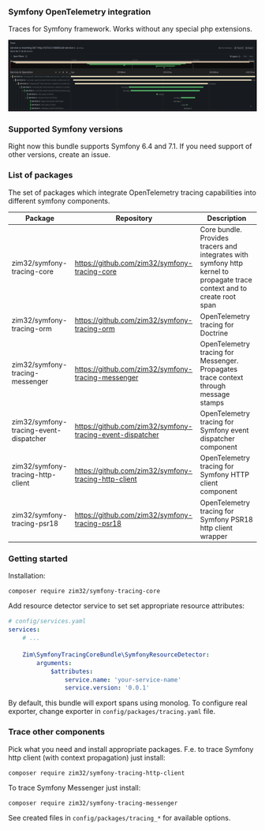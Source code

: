 ### Symfony OpenTelemetry integration

Traces for Symfony framework. Works without any special php extensions.

![Traces](./img/img-1.png)

### Supported Symfony versions

Right now this bundle supports Symfony 6.4 and 7.1.
If you need support of other versions, create an issue.  

### List of packages

The set of packages which integrate OpenTelemetry tracing capabilities into different symfony components.

| Package                                | Repository                                                | Description                                                                                                              |
|----------------------------------------|-----------------------------------------------------------|--------------------------------------------------------------------------------------------------------------------------|
| zim32/symfony-tracing-core             | https://github.com/zim32/symfony-tracing-core             | Core bundle. Provides tracers and integrates with symfony http kernel to propagate trace context and to create root span |
| zim32/symfony-tracing-orm              | https://github.com/zim32/symfony-tracing-orm              | OpenTelemetry tracing for Doctrine                                                                                       |
| zim32/symfony-tracing-messenger        | https://github.com/zim32/symfony-tracing-messenger        | OpenTelemetry tracing for Messenger. Propagates trace context through message stamps                                     |
| zim32/symfony-tracing-event-dispatcher | https://github.com/zim32/symfony-tracing-event-dispatcher | OpenTelemetry tracing for Symfony event dispatcher component                                                             |
| zim32/symfony-tracing-http-client      | https://github.com/zim32/symfony-tracing-http-client      | OpenTelemetry tracing for Symfony HTTP client component                                                                  |
| zim32/symfony-tracing-psr18            | https://github.com/zim32/symfony-tracing-psr18            | OpenTelemetry tracing for Symfony PSR18 http client wrapper                                                              |


### Getting started

Installation:

````
composer require zim32/symfony-tracing-core
````

Add resource detector service to set set appropriate resource attributes:

````yaml
# config/services.yaml
services:
    # ...

    Zim\SymfonyTracingCoreBundle\SymfonyResourceDetector:
        arguments:
            $attributes:
                service.name: 'your-service-name'
                service.version: '0.0.1'
````

By default, this bundle will export spans using monolog. 
To configure real exporter, change exporter in `config/packages/tracing.yaml` file.

### Trace other components

Pick what you need and install appropriate packages. 
F.e. to trace Symfony http client (with context propagation) just install:

````
composer require zim32/symfony-tracing-http-client
````

To trace Symfony Messenger just install:

````
composer require zim32/symfony-tracing-messenger
````

See created files in `config/packages/tracing_*` for available options. 
